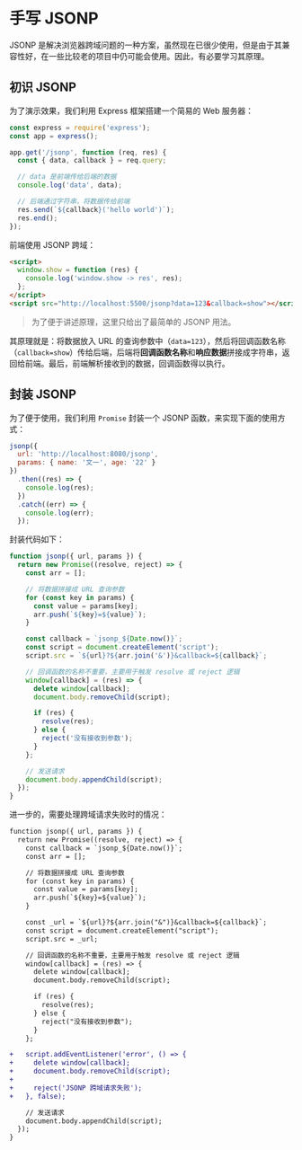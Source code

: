 # 手写 JSONP

JSONP 是解决浏览器跨域问题的一种方案，虽然现在已很少使用，但是由于其兼容性好，在一些比较老的项目中仍可能会使用。因此，有必要学习其原理。

## 初识 JSONP

为了演示效果，我们利用 Express 框架搭建一个简易的 Web 服务器：

```js
const express = require('express');
const app = express();

app.get('/jsonp', function (req, res) {
  const { data, callback } = req.query;

  // data 是前端传给后端的数据
  console.log('data', data);

  // 后端通过字符串，将数据传给前端
  res.send(`${callback}('hello world')`);
  res.end();
});
```

前端使用 JSONP 跨域：

```html
<script>
  window.show = function (res) {
    console.log('window.show -> res', res);
  };
</script>
<script src="http://localhost:5500/jsonp?data=123&callback=show"></script>
```

> 为了便于讲述原理，这里只给出了最简单的 JSONP 用法。

其原理就是：将数据放入 URL 的查询参数中（`data=123`），然后将回调函数名称（`callback=show`）传给后端，后端将**回调函数名称**和**响应数据**拼接成字符串，返回给前端。最后，前端解析接收到的数据，回调函数得以执行。

## 封装 JSONP

为了便于使用，我们利用 `Promise` 封装一个 JSONP 函数，来实现下面的使用方式：

```js
jsonp({
  url: 'http://localhost:8080/jsonp',
  params: { name: '文一', age: '22' }
})
  .then((res) => {
    console.log(res);
  })
  .catch((err) => {
    console.log(err);
  });
```

封装代码如下：

```js
function jsonp({ url, params }) {
  return new Promise((resolve, reject) => {
    const arr = [];

    // 将数据拼接成 URL 查询参数
    for (const key in params) {
      const value = params[key];
      arr.push(`${key}=${value}`);
    }

    const callback = `jsonp_${Date.now()}`;
    const script = document.createElement('script');
    script.src = `${url}?${arr.join('&')}&callback=${callback}`;

    // 回调函数的名称不重要，主要用于触发 resolve 或 reject 逻辑
    window[callback] = (res) => {
      delete window[callback];
      document.body.removeChild(script);

      if (res) {
        resolve(res);
      } else {
        reject('没有接收到参数');
      }
    };

    // 发送请求
    document.body.appendChild(script);
  });
}
```

进一步的，需要处理跨域请求失败时的情况：

```diff
function jsonp({ url, params }) {
  return new Promise((resolve, reject) => {
    const callback = `jsonp_${Date.now()}`;
    const arr = [];

    // 将数据拼接成 URL 查询参数
    for (const key in params) {
      const value = params[key];
      arr.push(`${key}=${value}`);
    }

    const _url = `${url}?${arr.join("&")}&callback=${callback}`;
    const script = document.createElement("script");
    script.src = _url;

    // 回调函数的名称不重要，主要用于触发 resolve 或 reject 逻辑
    window[callback] = (res) => {
      delete window[callback];
      document.body.removeChild(script);

      if (res) {
        resolve(res);
      } else {
        reject("没有接收到参数");
      }
    };

+   script.addEventListener('error', () => {
+     delete window[callback];
+     document.body.removeChild(script);
+
+     reject('JSONP 跨域请求失败');
+   }, false);

    // 发送请求
    document.body.appendChild(script);
  });
}
```
